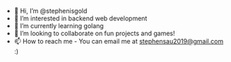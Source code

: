 - 👋 Hi, I’m @stephenisgold
- 👀 I’m interested in backend web development
- 🌱 I’m currently learning golang
- 💞️ I’m looking to collaborate on fun projects and games!
- 📫 How to reach me - You can email me at stephensau2019@gmail.com :)

<!---
stephenisgold/stephenisgold is a ✨ special ✨ repository because its `README.md` (this file) appears on your GitHub profile.
You can click the Preview link to take a look at your changes.
--->
